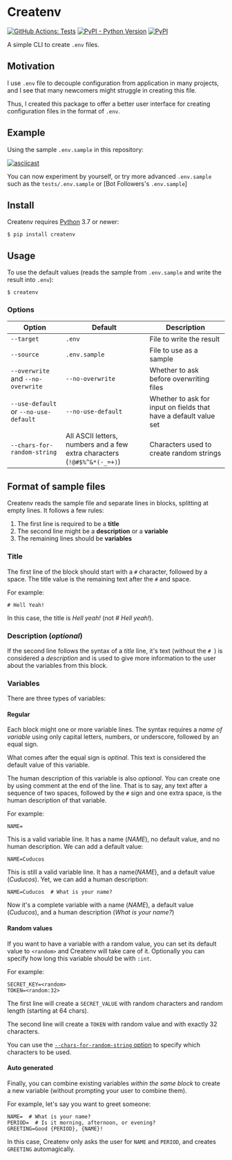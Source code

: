 # Createnv 

[![GitHub Actions: Tests](https://github.com/cuducos/createnv/workflows/Tests/badge.svg)]()
[![PyPI - Python Version](https://img.shields.io/pypi/pyversions/createnv)](https://pypi.org/project/createnv/)
[![PyPI](https://img.shields.io/pypi/v/createnv)](https://pypi.org/project/createnv/)

A simple CLI to create `.env` files.

## Motivation

I use `.env` file to decouple configuration from application in many projects, and I see that many newcomers might struggle in creating this file.

Thus, I created this package to offer a better user interface for creating configuration files in the format of `.env`.

## Example

Using the sample `.env.sample` in this repository:

[![asciicast](https://asciinema.org/a/311482.svg)](https://asciinema.org/a/311482)

You can now experiment by yourself, or try more advanced `.env.sample` such as the `tests/.env.sample` or [Bot Followers's `.env.sample`]

## Install

Createnv requires [Python](https://python.org) 3.7 or newer:

```console
$ pip install createnv
```

## Usage

To use the default values (reads the sample from `.env.sample` and write the result into `.env`):

```console
$ createnv
```

### Options

| Option | Default | Description |
|---|---|---|
| `--target` | `.env` | File to write the result |
| `--source` | `.env.sample` | File to use as a sample |
| `--overwrite` and `--no-overwrite` | `--no-overwrite` | Whether to ask before overwriting files
| `--use-default` or `--no-use-default` | `--no-use-default` | Whether to ask for input on fields that have a default value set |
| `--chars-for-random-string` | All ASCII letters, numbers and a few extra characters (`!@#$%^&*(-_=+)`) | Characters used to create random strings |

## Format of sample files

Createnv reads the sample file and separate lines in blocks, splitting at empty lines. It follows a few rules:

1. The first line is required to be a **title**
2. The second line might be a **description** or a **variable**
3. The remaining lines should be **variables**

### Title

The first line of the block should start with a `#` character, followed by a space. The title value is the remaining text after the `#` and space.

For example:

```
# Hell Yeah!
```

In this case, the title is _Hell yeah!_ (not _# Hell yeah!_).

### Description (_optional_)

If the second line follows the syntax of a _title_ line, it's text (without the `# `) is considered a _description_ and is used to give more information to the user about the variables from this block.

### Variables

There are three types of variables:

#### Regular

Each block might one or more variable lines. The syntax requires a _name of variable_ using only capital letters, numbers, or underscore, followed by an equal sign.

What comes after the equal sign is _optinal_. This text is considered the default value of this variable.

The human description of this variable is also _optional_. You can create one by using comment at the end of the line.  That is to say, any text after a sequence of two spaces, followed by the `#` sign and one extra space, is the human description of that variable.

For example:

```
NAME=
```

This is a valid variable line. It has a name (_NAME_), no default value, and no human description. We can add a default value:

```
NAME=Cuducos
```

This is still a valid variable line. It has a name(_NAME_), and a default value (_Cuducos_). Yet, we can add a human description:

```
NAME=Cuducos  # What is your name?
```

Now it's a complete variable with a name (_NAME_), a default value (_Cuducos_), and a human description (_What is your name?_)

#### Random values

If you want to have a variable with a random value, you can set its default value to `<random>` and Createnv will take care of it. Optionally you can specify how long this variable should be with `:int`.

For example:

```
SECRET_KEY=<random>
TOKEN=<random:32>
```

The first line will create a `SECRET_VALUE` with random characters and random length (starting at 64 chars).

The second line will create a `TOKEN` with random value and with exactly 32 characters.

You can use the [`--chars-for-random-string` option](#options) to specify which characters to be used.

#### Auto generated

Finally, you can combine existing variables _within the same block_ to create a new variable (without prompting your user to combine them).

For example, let's say you want to greet someone:

```
NAME=  # What is your name?
PERIOD=  # Is it morning, afternoon, or evening?
GREETING=Good {PERIOD}, {NAME}!
```

In this case, Createnv only asks the user for `NAME` and `PERIOD`, and creates `GREETING` automagically.